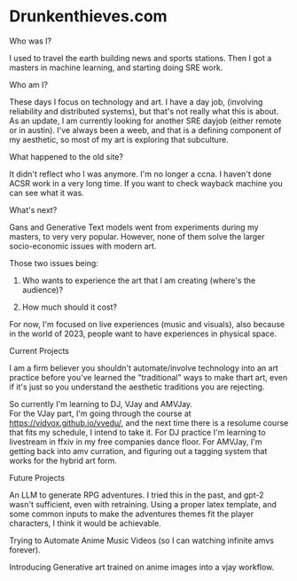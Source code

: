 # Drunkenthieves.com

Who was I?

I used to travel the earth building news and sports stations. Then I got a masters in machine learning, and starting doing SRE work. 


Who am I?

These days I focus on technology and art. 
I have a day job, (involving reliability and distributed systems), but that's not really what this is about.  As an update, I am currently looking for another SRE dayjob (either remote or in austin).
I've always been a weeb, and that is a defining component of my aesthetic, so most of my art is exploring that subculture. 

What happened to the old site?

It didn't reflect who I was anymore. I'm no longer a ccna. I haven't done ACSR work in a very long time. 
If you want to check wayback machine you can see what it was. 

What's next?

Gans and Generative Text models went from experiments during my masters, to very very popular. However, none of them solve the larger socio-economic issues with modern art. 

Those two issues being:

1. Who wants to experience the art that I am creating (where's the audience)?

2. How much should it cost?


For now, I'm focused on live experiences (music and visuals), also because in the world of 2023, people want to have experiences in physical space. 


Current Projects

I am a firm believer you shouldn't automate/involve technology into an art practice before you've learned the "traditional" ways to make thart art, even if it's just so you understand the aesthetic traditions you are rejecting.

So currently I'm learning to DJ, VJay and AMVJay.  
For the VJay part, I'm going through the course at https://vidvox.github.io/vvedu/, and the next time there is a resolume course that fits my schedule, I intend to take it. 
For DJ practice I'm learning to livestream in ffxiv in my free companies dance floor. 
For AMVJay, I'm getting back into amv curration, and figuring out a tagging system that works for the hybrid art form. 

Future Projects

An LLM  to generate RPG adventures. I tried this in the past, and gpt-2 wasn't sufficient, even with retraining. Using a proper latex template, and some common inputs to make the adventures themes fit the player characters, I think it would be achievable.

Trying to Automate Anime Music Videos (so I can watching infinite amvs forever). 

Introducing Generative art trained on anime images into a vjay workflow.

